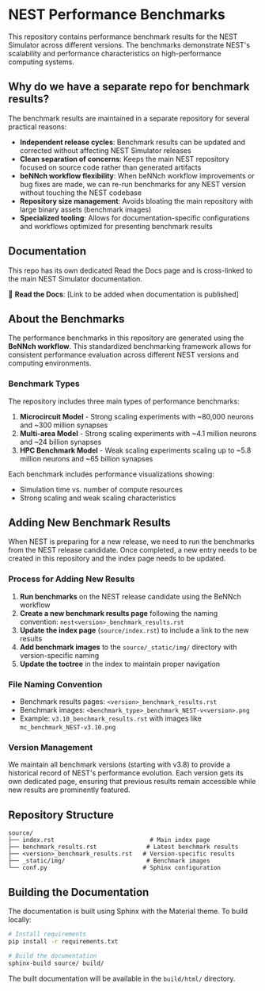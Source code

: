 # NEST Performance Benchmarks

This repository contains performance benchmark results for the NEST Simulator across different versions. The benchmarks
demonstrate NEST's scalability and performance characteristics on high-performance computing systems.

## Why do we have a separate repo for benchmark results?

The benchmark results are maintained in a separate repository for several practical reasons:

- **Independent release cycles**: Benchmark results can be updated and corrected without affecting NEST Simulator releases
- **Clean separation of concerns**: Keeps the main NEST repository focused on source code rather than generated artifacts
- **beNNch workflow flexibility**: When beNNch workflow improvements or bug fixes are made, we can re-run benchmarks for any NEST version without touching the NEST codebase
- **Repository size management**: Avoids bloating the main repository with large binary assets (benchmark images)
- **Specialized tooling**: Allows for documentation-specific configurations and workflows optimized for presenting benchmark results

## Documentation

This repo has its own dedicated Read the Docs page and is cross-linked to the main NEST Simulator documentation.


📖 **Read the Docs**: [Link to be added when documentation is published]

## About the Benchmarks

The performance benchmarks in this repository are generated using the **BeNNch workflow**.
This standardized benchmarking framework allows for consistent performance evaluation across different
NEST versions and computing environments.

### Benchmark Types

The repository includes three main types of performance benchmarks:

1. **Microcircuit Model** - Strong scaling experiments with ~80,000 neurons and ~300 million synapses
2. **Multi-area Model** - Strong scaling experiments with ~4.1 million neurons and ~24 billion synapses
3. **HPC Benchmark Model** - Weak scaling experiments scaling up to ~5.8 million neurons and ~65 billion synapses

Each benchmark includes performance visualizations showing:
- Simulation time vs. number of compute resources
- Strong scaling and weak scaling characteristics

## Adding New Benchmark Results

When NEST is preparing for a new release, we need to run the benchmarks from the NEST release candidate. Once completed,
a new entry needs to be created in this repository and the index page needs to be updated.

### Process for Adding New Results

1. **Run benchmarks** on the NEST release candidate using the BeNNch workflow
2. **Create a new benchmark results page** following the naming convention: `nest<version>_benchmark_results.rst`
3. **Update the index page** (`source/index.rst`) to include a link to the new results
4. **Add benchmark images** to the `source/_static/img/` directory with version-specific naming
5. **Update the toctree** in the index to maintain proper navigation

### File Naming Convention

- Benchmark results pages: `<version>_benchmark_results.rst`
- Benchmark images: `<benchmark_type>_benchmark_NEST-v<version>.png`
- Example: `v3.10_benchmark_results.rst` with images like `mc_benchmark_NEST-v3.10.png`

### Version Management

We maintain all benchmark versions (starting with v3.8) to provide a historical record of NEST's performance evolution.
Each version gets its own dedicated page, ensuring that previous results remain accessible while new results are
prominently featured.

## Repository Structure

```
source/
├── index.rst                           # Main index page
├── benchmark_results.rst              # Latest benchmark results
├── <version>_benchmark_results.rst   # Version-specific results
├── _static/img/                       # Benchmark images
└── conf.py                           # Sphinx configuration
```

## Building the Documentation

The documentation is built using Sphinx with the Material theme. To build locally:

```bash
# Install requirements
pip install -r requirements.txt

# Build the documentation
sphinx-build source/ build/
```

The built documentation will be available in the `build/html/` directory.
